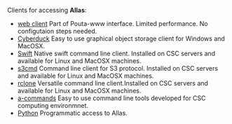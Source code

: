 Clients for accessing **Allas**:

- [web client](using_allas/web_client.md) Part of Pouta-www interface. Limited performance. No configutaion steps needed.
- [Cyberduck](accessing_allas.md#cyberduck-functions) Easy to use graphical object storage client for Windows and MacOSX.
- [Swift](using_allas/swift_client.md) Native swift command line client. Installed on CSC servers and available for Linux and MacOSX machines.
- [s3cmd](using_allas/s3_client.md) Command line client for S3 protocol. Installed on CSC servers and available for Linux and MacOSX machines. 
- [rclone](using_allas/rclone.md) Versatile command line client.Installed on CSC servers and available for Linux and MacOSX machines.
- [a-commands](using_allas/a_commands.md) Easy to use command line tools developed for CSC computing environmnet.
- [Python](using_allas/python_library.md) Programmatic access to Allas.
